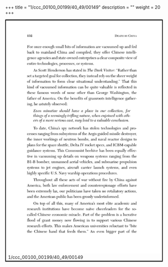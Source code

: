 +++
title = "1/ccc_00100_00199/40_49/00149"
description = ""
weight = 20
+++

<table style="border:2px solid black;max-width:800px;max-height:800px;" 
><tr><td>
<img class="center-fit-jpg"
src="/jpg_/out_jpg_dbc_149.jpg">
1/ccc_00100_00199/40_49/00149
</img></td></tr></table>
